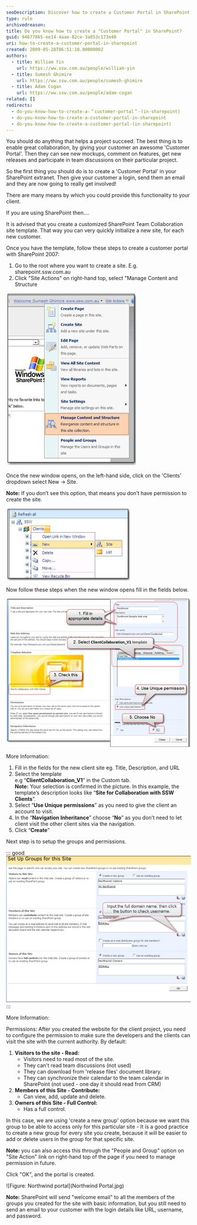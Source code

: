 ```yaml
---
seoDescription: Discover how to create a Customer Portal in SharePoint for seamless client collaboration and project management
type: rule
archivedreason:
title: Do you know how to create a "Customer Portal" in SharePoint?
guid: 94677865-ee14-4aae-82ce-3a853c173e40
uri: how-to-create-a-customer-portal-in-sharepoint
created: 2009-05-28T06:51:18.0000000Z
authors:
  - title: William Yin
    url: https://ww.ssw.com.au/people/william-yin
  - title: Sumesh Ghimire
    url: https://ww.ssw.com.au/people/sumesh-ghimire
  - title: Adam Cogan
    url: https://ww.ssw.com.au/people/adam-cogan
related: []
redirects:
  - do-you-know-how-to-create-a-＂customer-portal＂-(in-sharepoint)
  - do-you-know-how-to-create-a-customer-portal-in-sharepoint
  - do-you-know-how-to-create-a-customer-portal-(in-sharepoint)
---
```


You should do anything that helps a project succeed. The best thing is to enable great collaboration, by giving your customer an awesome 'Customer Portal'. Then they can see new mockups, comment on features, get new releases and participate in team discussions on their particular project.

So the first thing you should do is to create a 'Customer Portal' in your SharePoint extranet. Then give your customer a login, send them an email and they are now going to really get involved!

There are many means by which you could provide this functionality to your client.

If you are using SharePoint then....

It is advised that you create a customized SharePoint Team Collaboration site template. That way you can very quickly initialize a new site, for each new customer.

Once you have the template, follow these steps to create a customer portal with SharePoint 2007:

<!--endintro-->

1. Go to the root where you want to create a site. E.g. sharepoint.ssw.com.au
2. Click "Site Actions" on right-hand top, select "Manage Content and Structure

![Figure: The first step to creating a 'Customer Portal' is to select 'Manage Content and Structure' to view site collection](ManageContentAndStructure.jpg)

Once the new window opens, on the left-hand side, click on the 'Clients' dropdown select New -&gt; Site.

**Note:** If you don’t see this option, that means you don’t have permission to create the site.

![Figure: Create new site](CreateNewSiteStep1.jpg)

Now follow these steps when the new window opens fill in the fields below.

![Figure: Fill in the appropriate info then click "Create"](CreateNewSiteStep2.jpg)

More Information:

1. Fill in the fields for the new client site
   eg. Title, Description, and URL
2. Select the template  
   e.g “**ClientCollaboration_V1**” in the Custom tab.  
   **Note:** Your selection is confirmed in the picture. In this example, the template’s description looks like “**Site for Collaboration with SSW Clients**”.
3. Select “**Use Unique permissions**” as you need to give the client an account to visit.
4. In the “**Navigation Inheritance**” choose “**No**” as you don’t need to let client visit the other client sites via the navigation.
5. Click “**Create**”

Next step is to setup the groups and permissions.

::: good
![Figure: Create a 'new group' or select an 'existing group' for the newly created site](SetUpGroupForSite.jpg)
:::

More Information:

Permissions: After you created the website for the client project, you need to configure the permission to make sure the developers and the clients can visit the site with the current authority. By default:

1. **Visitors to the site - Read:**
   - Visitors need to read most of the site.
   - They can't read team discussions (not used)
   - They can download from 'release files' document library.
   - They can synchronize their calendar to the team calendar in SharePoint (not used - one day it should read from CRM)
2. **Members of this Site - Contribute:**
   - Can view, add, update and delete.
3. **Owners of this Site - Full Control:**
   - Has a full control.

In this case, we are using 'create a new group' option because we want this group to be able to access only for this particular site - It is a good practice to create a new group for every site you create, because it will be easier to add or delete users in the group for that specific site.

**Note:** you can also access this through the "People and Group" option on "Site Action" link on right-hand top of the page if you need to manage permission in future.

Click "OK", and the portal is created.

![Figure: Northwind portal](Northwind Portal.jpg)

**Note:** SharePoint will send "welcome email" to all the members of the groups you created for the site with basic information, but you still need to send an email to your customer with the login details like URL, username, and password.
